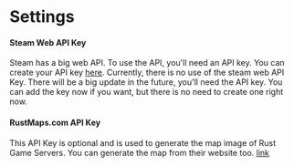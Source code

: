 # Settings

#### Steam Web API Key

Steam has a big web API. To use the API, you'll need an API key. You can create your API key [here](https://steamcommunity.com/dev/apikey). Currently, there is no use of the steam web API Key. There will be a big update in the future, you'll need the API key. You can add the key now if you want, but there is no need to create one right now.

#### RustMaps.com API Key

This API Key is optional and is used to generate the map image of Rust Game Servers. You can generate the map from their website too. [link](https://rustmaps.com/)
